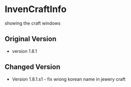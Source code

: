 # InvenCraftInfo
showing the craft windows

## Original Version
- version 1.8.1

## Changed Version
- Version 1.8.1.s1 - fix wrong korean name in jewery craft
